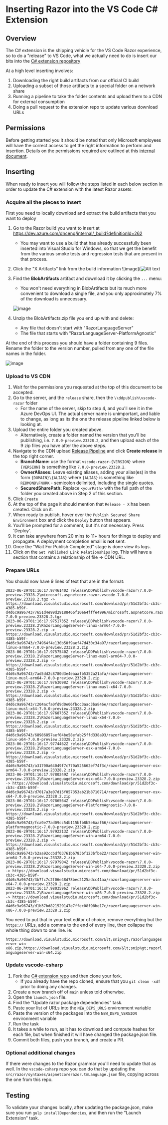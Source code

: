 # Inserting Razor into the VS Code C# Extension

## Overview

The C# extension is the shipping vehicle for the VS Code Razor experience, so to do a "release" to VS Code, what we actually need to do is insert our bits into the [C# extension repository](https://github.com/dotnet/vscode-csharp)

At a high level inserting involves:

1. Downloading the right build artifacts from our official CI build
2. Uploading a subset of those artifacts to a special folder on a network share
3. Running a pipeline to take the folder contents and upload them to a CDN for external consumption
4. Doing a pull request to the extension repo to update various download URLs

## Permissions

Before getting started you it should be noted that only Microsoft employees will have the correct access to get the right information to perform and insertion. Details on the permissions required are outlined at this [internal document](https://github.com/dotnet/aspnetcore-internal/blob/main/docs/release/InsertingRazorIntoOmniSharp.md#get-the-permissions-youll-need-later).

## Inserting

When ready to insert you will follow the steps listed in each below section in order to update the C# extension with the latest Razor assets:

### Acquire all the pieces to insert

First you need to locally download and extract the build artifacts that you want to deploy

1. Go to the Razor build you want to insert at https://dev.azure.com/dnceng/internal/_build?definitionId=262

    - You may want to use a build that has already successfully been inserted into Visual Studio for Windows, so that we get the benefit from the various smoke tests and regression tests that are present in that process.

2. Click the "X Artifacts" link from the build information
    ![image](![Alt text](images/build_summary.png)
3. Find the **BlobArtifacts** artifact and download it by clicking the `...` menu:
    - You won't need everything in BlobArtifacts but its much more convenient to download a single file, and you only approximately 7% of the download is unnecessary.

    ![image](images/blobartifacts.png)
4. Unzip the BlobArtifacts.zip file you end up with and delete:
    - Any file that doesn't start with "RazorLanguageServer"
    - The file that starts with "RazorLanguageServer-PlatformAgnostic"

At the end of this process you should have a folder containing 9 files. Rename the folder to the version number, pulled from any one of the file names in the folder.

![image](images/remaining_files.png)

### Upload to VS CDN

1. Wait for the permissions you requested at the top of this document to be accepted.
2. Go to the server, and the `release` share, then the `\\ddpublish\vscode-razor` folder
    - For the name of the server, skip to step 4, and you'll see it in the Azure DevOps UI. The actual server name is unimportant, and liable to change, as long as its the one the release pipeline linked below is looking at.
3. Upload the entire folder you created above.
    - Alternatively, create a folder named the version that you'll be publishing, i.e. `7.0.0-preview.23328.2`, and then upload each of the 9 zip files you have after the above steps.
4. Navigate to the CDN upload [Release Pipeline](https://devdiv.visualstudio.com/DevDiv/_releases2?definitionId=1025&view=mine&_a=releases) and click **Create release** in the top right corner.
    - **BranchName:** use the format `vscode-razor-{VERSION}` where `{VERSION}` is something like `7.0.0-preview.23328.2`.
    - **OwnerAliases:** Leave existing aliases, adding your alias(es) in the form `{DOMAIN}\{ALIAS}` where `{ALIAS}` is something like `REDMOND\FNURK` - semicolon delimited, including the single quotes.
    - **SecuredSharePath:** Replace `<yourPath>` with the full path of the folder you created above in Step 2 of this section.
5. Click `Create`
6. At the top of the page it should mention that `Release - X` has been created. Click on it.
7. When ready to publish, hover over the `Publish Secured Share Environment` box and click the `Deploy` button that appears.
8. You'll be prompted for a comment, but it's not necessary. Press 'Deploy'.
9. It can take anywhere from 20 mins to 11+ hours for things to deploy and propagate. A deployment completion email is **not** sent.
10. Once the "Wait For Publish Completed" stage is done view its logs.
11. Click on the `Get Published Link Relationships` log. This will have a section that contains a relationship of file -> CDN URL.

### Prepare URLs

You should now have 9 lines of text that are in the format:

```
2023-06-29T01:16:17.9746140Z release\DDPublish\vscode-razor\7.0.0-preview.23328.2\microsoft.aspnetcore.razor.vscode-7.0.0-preview.23328.2.tgz -> https://download.visualstudio.microsoft.com/download/pr/51d2bf3c-cb3c-4385-b59f-d4d6c9a96743/7651d4e99d29188466f10e64fffe4996/microsoft.aspnetcore.razor.vscode-7.0.0-preview.23328.2.tgz
2023-06-29T01:16:17.9751735Z release\DDPublish\vscode-razor\7.0.0-preview.23328.2\RazorLanguageServer-linux-arm64-7.0.0-preview.23328.2.zip -> https://download.visualstudio.microsoft.com/download/pr/51d2bf3c-cb3c-4385-b59f-d4d6c9a96743/c74964f4e130b50f9aef47d430c34a97/razorlanguageserver-linux-arm64-7.0.0-preview.23328.2.zip
2023-06-29T01:16:17.9757540Z release\DDPublish\vscode-razor\7.0.0-preview.23328.2\RazorLanguageServer-linux-musl-arm64-7.0.0-preview.23328.2.zip -> https://download.visualstudio.microsoft.com/download/pr/51d2bf3c-cb3c-4385-b59f-d4d6c9a96743/7ad5dd2c8780d3e4eaaafb5352a21afa/razorlanguageserver-linux-musl-arm64-7.0.0-preview.23328.2.zip
2023-06-29T01:16:17.9763098Z release\DDPublish\vscode-razor\7.0.0-preview.23328.2\RazorLanguageServer-linux-musl-x64-7.0.0-preview.23328.2.zip -> https://download.visualstudio.microsoft.com/download/pr/51d2bf3c-cb3c-4385-b59f-d4d6c9a96743/c204acfa0fd9d0e06fbcc3aac3ba846e/razorlanguageserver-linux-musl-x64-7.0.0-preview.23328.2.zip
2023-06-29T01:16:17.9768735Z release\DDPublish\vscode-razor\7.0.0-preview.23328.2\RazorLanguageServer-linux-x64-7.0.0-preview.23328.2.zip -> https://download.visualstudio.microsoft.com/download/pr/51d2bf3c-cb3c-4385-b59f-d4d6c9a96743/68986857aef04be58efab25ffd338a93/razorlanguageserver-linux-x64-7.0.0-preview.23328.2.zip
2023-06-29T01:16:17.9774462Z release\DDPublish\vscode-razor\7.0.0-preview.23328.2\RazorLanguageServer-osx-arm64-7.0.0-preview.23328.2.zip -> https://download.visualstudio.microsoft.com/download/pr/51d2bf3c-cb3c-4385-b59f-d4d6c9a96743/a31700a64049f7c770a525662ef74f3c/razorlanguageserver-osx-arm64-7.0.0-preview.23328.2.zip
2023-06-29T01:16:17.9780249Z release\DDPublish\vscode-razor\7.0.0-preview.23328.2\RazorLanguageServer-osx-x64-7.0.0-preview.23328.2.zip -> https://download.visualstudio.microsoft.com/download/pr/51d2bf3c-cb3c-4385-b59f-d4d6c9a96743/d7017a3e07d15f057353ab21b8710714/razorlanguageserver-osx-x64-7.0.0-preview.23328.2.zip
2023-06-29T01:16:17.9786564Z release\DDPublish\vscode-razor\7.0.0-preview.23328.2\RazorLanguageServer-PlatformAgnostic-7.0.0-preview.23328.2.zip -> https://download.visualstudio.microsoft.com/download/pr/51d2bf3c-cb3c-4385-b59f-d4d6c9a96743/fca9e77ad09cc54b115bfb8b5e6aaf66/razorlanguageserver-platformagnostic-7.0.0-preview.23328.2.zip
2023-06-29T01:16:17.9792213Z release\DDPublish\vscode-razor\7.0.0-preview.23328.2\RazorLanguageServer-win-arm64-7.0.0-preview.23328.2.zip -> https://download.visualstudio.microsoft.com/download/pr/51d2bf3c-cb3c-4385-b59f-d4d6c9a96743/b2aa92ccbdf03761b6783bf123bfbe22/razorlanguageserver-win-arm64-7.0.0-preview.23328.2.zip
2023-06-29T01:16:17.9797904Z release\DDPublish\vscode-razor\7.0.0-preview.23328.2\RazorLanguageServer-win-x64-7.0.0-preview.23328.2.zip -> https://download.visualstudio.microsoft.com/download/pr/51d2bf3c-cb3c-4385-b59f-d4d6c9a96743/3b7fc7c2f06e48d78bec2125adcc41aa/razorlanguageserver-win-x64-7.0.0-preview.23328.2.zip
2023-06-29T01:16:17.9803596Z release\DDPublish\vscode-razor\7.0.0-preview.23328.2\RazorLanguageServer-win-x86-7.0.0-preview.23328.2.zip -> https://download.visualstudio.microsoft.com/download/pr/51d2bf3c-cb3c-4385-b59f-d4d6c9a96743/d1b37bd821529147e7ffec08f98be17c/razorlanguageserver-win-x86-7.0.0-preview.23328.2.zip
```

You need to put that in your text editor of choice, remove everything but the `https://` URLs, add a comma to the end of every line, then collapse the whole thing down to one line. ie:

`https://download.visualstudio.microsoft.com/&lt;snip%gt;razorlanguageserver-win-x86.zip,https://download.visualstudio.microsoft.com/&lt;snip%gt;razorlanguageserver-win-x64.zip`

### Update vscode-csharp

1. Fork the [C# extension repo](https://github.com/dotnet/vscode-csharp) and then clone your fork.
    - If you already have the repo cloned, ensure that you `git clean -xdf` prior to doing any changes.
2. Create a new branch off of `main` unless told otherwise.
3. Open the `launch.json` file.
4. Find the "Update razor package dependencies" task.
5. Paste your list of URLs into the `NEW_DEPS_URLS` environment variable
6. Paste the version of the packages into the `NEW_DEPS_VERSION` environment variable
7. Run the task
8. It takes a while to run, as it has to download and compute hashes for each file, but when finished it will have changed the package.json file.
9. Commit both files, push your branch, and create a PR.

### Optional additional changes

If there were changes to the Razor grammar you'll need to update that as well. In the `vscode-csharp` repo you can do that by updating the `src/razor/syntaxes/aspnetcorerazor.tmLanguage.json` file, copying across the one from this repo.

## Testing

To validate your changes locally, after updating the package.json, make sure you run `gulp installDependencies`, and then run the "Launch Extension" task.
